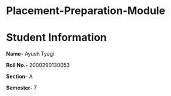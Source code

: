 # Placement-Preparation-Module

# **Student Information**

**Name-** Ayush Tyagi

**Roll No.-** 2000290130053

**Section-** A

**Semester-** 7

